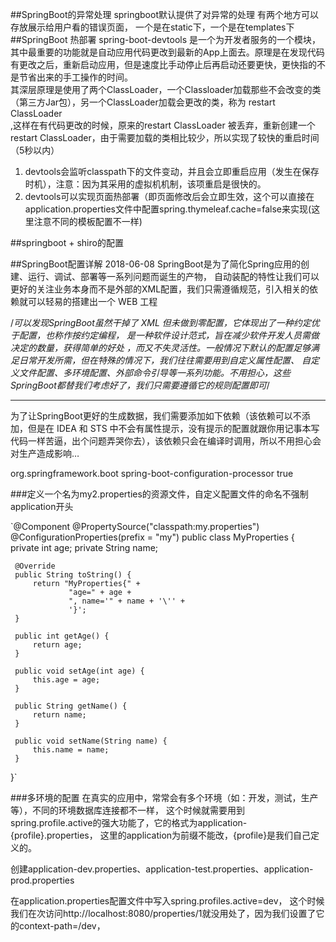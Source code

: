 ##SpringBoot的异常处理
springboot默认提供了对异常的处理 有两个地方可以存放展示给用户看的错误页面，
一个是在static下，一个是在templates下
##SpringBoot  热部署
spring-boot-devtools 是一个为开发者服务的一个模块，其中最重要的功能就是自动应用代码更改到最新的App上面去。原理是在发现代码有更改之后，重新启动应用，但是速度比手动停止后再启动还要更快，更快指的不是节省出来的手工操作的时间。  
其深层原理是使用了两个ClassLoader，一个Classloader加载那些不会改变的类（第三方Jar包），另一个ClassLoader加载会更改的类，称为  restart ClassLoader  
,这样在有代码更改的时候，原来的restart ClassLoader 被丢弃，重新创建一个restart ClassLoader，由于需要加载的类相比较少，所以实现了较快的重启时间（5秒以内）



1. devtools会监听classpath下的文件变动，并且会立即重启应用（发生在保存时机），注意：因为其采用的虚拟机机制，该项重启是很快的。  
2. devtools可以实现页面热部署（即页面修改后会立即生效，这个可以直接在application.properties文件中配置spring.thymeleaf.cache=false来实现(这里注意不同的模板配置不一样)   

##springboot + shiro的配置


##SpringBoot配置详解 2018-06-08
SpringBoot是为了简化Spring应用的创建、运行、调试、部署等一系列问题而诞生的产物，
自动装配的特性让我们可以更好的关注业务本身而不是外部的XML配置，我们只需遵循规范，引入相关的依赖就可以轻易的搭建出一个 WEB 工程



/*可以发现SpringBoot虽然干掉了
 XML 但未做到零配置，它体现出了一种约定优于配置，也称作按约定编程，
 是一种软件设计范式，旨在减少软件开发人员需做决定的数量，获得简单的好处
 ，而又不失灵活性。一般情况下默认的配置足够满足日常开发所需，但在特殊的情况下，我们往往需要用到自定义属性配置、
自定义文件配置、多环境配置、外部命令引导等一系列功能。不用担心，这些SpringBoot都替我们考虑好了，我们只需要遵循它的规则配置即可*/
***


为了让SpringBoot更好的生成数据，我们需要添加如下依赖（该依赖可以不添加，但是在 IDEA 和 STS 中不会有属性提示，没有提示的配置就跟你用记事本写代码一样苦逼，出个问题弄哭你去），该依赖只会在编译时调用，所以不用担心会对生产造成影响…

<dependency>
    <groupId>org.springframework.boot</groupId>
    <artifactId>spring-boot-configuration-processor</artifactId>
    <optional>true</optional>
</dependency>


###定义一个名为my2.properties的资源文件，自定义配置文件的命名不强制application开头


`@Component
 @PropertySource("classpath:my.properties")
 @ConfigurationProperties(prefix = "my")
 public class MyProperties {
     private int age;
     private String name;
 
     @Override
     public String toString() {
         return "MyProperties{" +
                 "age=" + age +
                 ", name='" + name + '\'' +
                 '}';
     }
 
     public int getAge() {
         return age;
     }
 
     public void setAge(int age) {
         this.age = age;
     }
 
     public String getName() {
         return name;
     }
 
     public void setName(String name) {
         this.name = name;
     }
 }`
 
 ###多环境的配置
 在真实的应用中，常常会有多个环境（如：开发，测试，生产等），不同的环境数据库连接都不一样，
 这个时候就需要用到spring.profile.active的强大功能了，它的格式为application-{profile}.properties，
 这里的application为前缀不能改，{profile}是我们自己定义的。
 
 
 创建application-dev.properties、application-test.properties、application-prod.properties
 
 在application.properties配置文件中写入spring.profiles.active=dev，
 这个时候我们在次访问http://localhost:8080/properties/1就没用处了，因为我们设置了它的context-path=/dev，
 
 
 
 
 
 
 
 
 
 
 
 
 
 
 
 
 
 
 
 
 
 
 
 
 
 
 
 
 
 
 
 
 
 
 
 
 
 
 
 
 
 
 
 










